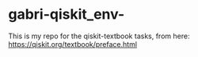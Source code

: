 # gabri-qiskit_env-

This is my repo for the qiskit-textbook tasks, from here: https://qiskit.org/textbook/preface.html
